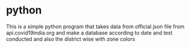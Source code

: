 # python
This is a simple python program that takes data from official json file from api.covid19india.org and make a database 
according to date and test conducted and also the district wise with zone colors
